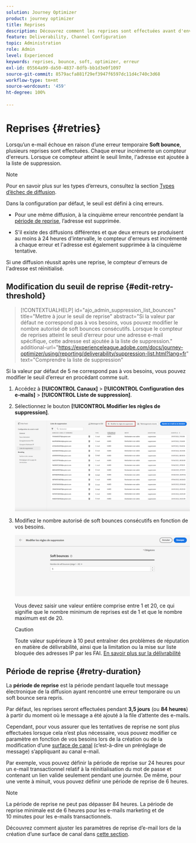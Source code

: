 ```yaml
---
solution: Journey Optimizer
product: journey optimizer
title: Reprises
description: Découvrez comment les reprises sont effectuées avant d'envoyer une adresse à la liste de suppression
feature: Deliverability, Channel Configuration
topic: Administration
role: Admin
level: Experienced
keywords: reprises, bounce, soft, optimizer, erreur
exl-id: 05564a99-da50-4837-8dfb-bb1d3e0f1097
source-git-commit: 8579acfa881f29ef3947f6597dc11d4c740c3d68
workflow-type: tm+mt
source-wordcount: '459'
ht-degree: 100%

---
```


# Reprises {#retries}

Lorsqu’un e-mail échoue en raison d’une erreur temporaire **Soft bounce**, plusieurs reprises sont effectuées. Chaque erreur incrémente un compteur d&#39;erreurs. Lorsque ce compteur atteint le seuil limite, l&#39;adresse est ajoutée à la liste de suppression.

>[!NOTE]
>
>Pour en savoir plus sur les types d’erreurs, consultez la section [Types d’échec de diffusion](../reports/suppression-list.md#delivery-failures).

Dans la configuration par défaut, le seuil est défini à cinq erreurs.

* Pour une même diffusion, à la cinquième erreur rencontrée pendant la [période de reprise](#retry-duration), l’adresse est supprimée.

* S&#39;il existe des diffusions différentes et que deux erreurs se produisent au moins à 24 heures d&#39;intervalle, le compteur d&#39;erreurs est incrémenté à chaque erreur et l&#39;adresse est également supprimée à la cinquième tentative.

Si une diffusion réussit après une reprise, le compteur d&#39;erreurs de l&#39;adresse est réinitialisé.

## Modification du seuil de reprise {#edit-retry-threshold}

>[!CONTEXTUALHELP]
>id="ajo_admin_suppression_list_bounces"
>title="Mettre à jour le seuil de reprise"
>abstract="Si la valeur par défaut ne correspond pas à vos besoins, vous pouvez modifier le nombre autorisé de soft bounces consécutifs. Lorsque le compteur de reprises atteint le seuil d’erreur pour une adresse e-mail spécifique, cette adresse est ajoutée à la liste de suppression."
>additional-url="https://experienceleague.adobe.com/docs/journey-optimizer/using/reporting/deliverability/suppression-list.html?lang=fr" text="Comprendre la liste de suppression"

Si la valeur par défaut de 5 ne correspond pas à vos besoins, vous pouvez modifier le seuil d’erreur en procédant comme suit.

1. Accédez à **[!UICONTROL Canaux]** > **[!UICONTROL Configuration des e-mails]** > **[!UICONTROL Liste de suppression]**.

1. Sélectionnez le bouton **[!UICONTROL Modifier les règles de suppression]**.

   ![](assets/suppression-list-edit-retries.png)

1. Modifiez le nombre autorisé de soft bounces consécutifs en fonction de vos besoins.

   ![](assets/suppression-list-edit-soft-bounces.png)

   Vous devez saisir une valeur entière comprise entre 1 et 20, ce qui signifie que le nombre minimum de reprises est de 1 et que le nombre maximum est de 20.

   >[!CAUTION]
   >
   >Toute valeur supérieure à 10 peut entraîner des problèmes de réputation en matière de délivrabilité, ainsi que la limitation ou la mise sur liste bloquée des adresses IP par les FAI. [En savoir plus sur la délivrabilité](../reports/deliverability.md)

## Période de reprise {#retry-duration}

La **période de reprise** est la période pendant laquelle tout message électronique de la diffusion ayant rencontré une erreur temporaire ou un soft bounce sera repris.

Par défaut, les reprises seront effectuées pendant **3,5 jours** (ou **84 heures**) à partir du moment où le message a été ajouté à la file d’attente des e-mails.

Cependant, pour vous assurer que les tentatives de reprise ne sont plus effectuées lorsque cela n’est plus nécessaire, vous pouvez modifier ce paramètre en fonction de vos besoins lors de la création ou de la modification d’une [surface de canal](channel-surfaces.md) (c’est-à-dire un préréglage de message) s’appliquant au canal e-mail.

Par exemple, vous pouvez définir la période de reprise sur 24 heures pour un e-mail transactionnel relatif à la réinitialisation du mot de passe et contenant un lien valide seulement pendant une journée. De même, pour une vente à minuit, vous pouvez définir une période de reprise de 6 heures.

>[!NOTE]
>
>La période de reprise ne peut pas dépasser 84 heures. La période de reprise minimale est de 6 heures pour les e-mails marketing et de 10 minutes pour les e-mails transactionnels.

Découvrez comment ajuster les paramètres de reprise d’e-mail lors de la création d’une surface de canal dans [cette section](../email/email-settings.md#email-retry).

